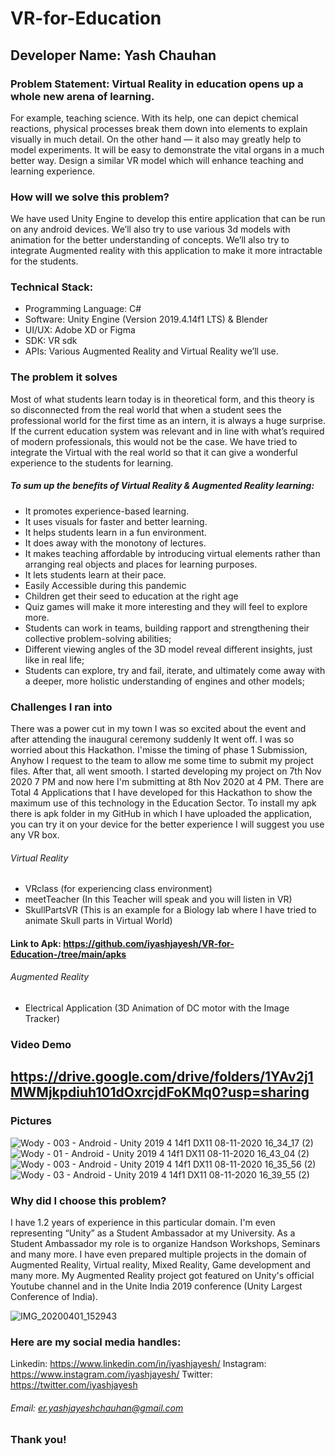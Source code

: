 # VR-for-Education

## Developer Name: Yash Chauhan

### Problem Statement: Virtual Reality in education opens up a whole new arena of learning. 

For example, teaching science. With its help, one can depict chemical reactions, physical processes break them down into elements to explain visually in much detail. On the other hand — it also may greatly help to model experiments. It will be easy to demonstrate the vital organs in a much better way. Design a similar VR model which will enhance teaching and learning experience. 

### How will we solve this problem?
We have used Unity Engine to develop this entire application that can be run on any android devices. We’ll also try to use various 3d models with animation for the better understanding of concepts. We’ll also try to integrate Augmented reality with this application to make it more intractable for the students. 

### Technical Stack:
- Programming Language: C# 
- Software: Unity Engine (Version 2019.4.14f1 LTS) & Blender
- UI/UX: Adobe XD or Figma
- SDK: VR sdk
- APIs: Various Augmented Reality and Virtual Reality we’ll use.

### The problem it solves
Most of what students learn today is in theoretical form, and this theory is so disconnected from the real world that when a student sees the professional world for the first time as an intern, it is always a huge surprise. If the current education system was relevant and in line with what’s required of modern professionals, this would not be the case. We have tried to integrate the Virtual with the real world so that it can give a wonderful experience to the students for learning.

##### To sum up the benefits of Virtual Reality & Augmented Reality learning:

- It promotes experience-based learning.
- It uses visuals for faster and better learning.
- It helps students learn in a fun environment.
- It does away with the monotony of lectures.
- It makes teaching affordable by introducing virtual elements rather than arranging real objects and places for learning purposes.
- It lets students learn at their pace.
- Easily Accessible during this pandemic
- Children get their seed to education at the right age
- Quiz games will make it more interesting and they will feel to explore more.
- Students can work in teams, building rapport and strengthening their collective problem-solving abilities;
- Different viewing angles of the 3D model reveal different insights, just like in real life;
- Students can explore, try and fail, iterate, and ultimately come away with a deeper, more holistic understanding of engines and other models;

### Challenges I ran into
There was a power cut in my town I was so excited about the event and after attending the inaugural ceremony suddenly It went off. I was so worried about this Hackathon. I'misse the timing of phase 1 Submission, Anyhow I request to the team to allow me some time to submit my project files. After that, all went smooth. I started developing my project on 7th Nov 2020 7 PM and now here I'm submitting at 8th Nov 2020 at 4 PM. There are Total 4 Applications that I have developed for this Hackathon to show the maximum use of this technology in the Education Sector. To install my apk there is apk folder in my GitHub in which I have uploaded the application, you can try it on your device for the better experience I will suggest you use any VR box.

###### Virtual Reality
- VRclass (for experiencing class environment) 
- meetTeacher (In this Teacher will speak and you will listen in VR)
- SkullPartsVR (This is an example for a Biology lab where I have tried to animate Skull parts in Virtual World)

#### Link to Apk: https://github.com/iyashjayesh/VR-for-Education-/tree/main/apks

###### Augmented Reality
- Electrical Application (3D Animation of DC motor with the Image Tracker)

### Video Demo
## https://drive.google.com/drive/folders/1YAv2j1MWMjkpdiuh101dOxrcjdFoKMq0?usp=sharing

### Pictures
![Wody - 003 - Android - Unity 2019 4 14f1 _DX11_ 08-11-2020 16_34_17 (2)](https://user-images.githubusercontent.com/53042582/98520882-b8754a80-2298-11eb-9789-150c70a5619f.png)
![Wody - 01 - Android - Unity 2019 4 14f1 _DX11_ 08-11-2020 16_43_04 (2)](https://user-images.githubusercontent.com/53042582/98520843-a85d6b00-2298-11eb-9dec-2cee0b191ae8.png)
![Wody - 003 - Android - Unity 2019 4 14f1 _DX11_ 08-11-2020 16_35_56 (2)](https://user-images.githubusercontent.com/53042582/98520929-c62ad000-2298-11eb-8f32-bfe7ccf46fe1.png)
![Wody - 03 - Android - Unity 2019 4 14f1 _DX11_ 08-11-2020 16_39_55 (2)](https://user-images.githubusercontent.com/53042582/98520975-d5aa1900-2298-11eb-9c60-088acf150e47.png)

### Why did I choose this problem?
I have 1.2 years of experience in this particular domain. I'm even representing “Unity” as a Student Ambassador at my University. As a Student Ambassador my role is to organize Handson Workshops, Seminars and many more. I have even prepared multiple projects in the domain of Augmented Reality, Virtual reality, Mixed Reality, Game development and many more. My Augmented Reality project got featured on Unity's official Youtube channel and in the Unite India 2019 conference (Unity Largest Conference of India). 

![IMG_20200401_152943](https://user-images.githubusercontent.com/53042582/98443072-fe160400-212e-11eb-8493-ae6969a7d640.jpg)

### Here are my social media handles:
Linkedin: https://www.linkedin.com/in/iyashjayesh/
Instagram:  https://www.instagram.com/iyashjayesh/
Twitter: https://twitter.com/iyashjayesh

###### Email: er.yashjayeshchauhan@gmail.com

### Thank you!
